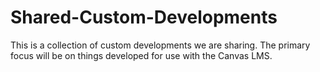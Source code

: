 # Shared-Custom-Developments
This is a collection of custom developments we are sharing.  The primary focus will be on things developed for use with the Canvas LMS.
